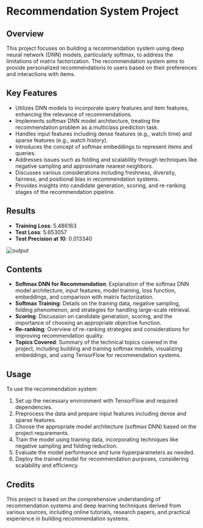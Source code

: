 # Recommendation System Project

## Overview
This project focuses on building a recommendation system using deep neural network (DNN) models, particularly softmax, to address the limitations of matrix factorization. The recommendation system aims to provide personalized recommendations to users based on their preferences and interactions with items.

## Key Features
- Utilizes DNN models to incorporate query features and item features, enhancing the relevance of recommendations.
- Implements softmax DNN model architecture, treating the recommendation problem as a multiclass prediction task.
- Handles input features including dense features (e.g., watch time) and sparse features (e.g., watch history).
- Introduces the concept of softmax embeddings to represent items and queries.
- Addresses issues such as folding and scalability through techniques like negative sampling and approximate nearest neighbors.
- Discusses various considerations including freshness, diversity, fairness, and positional bias in recommendation systems.
- Provides insights into candidate generation, scoring, and re-ranking stages of the recommendation pipeline.

## Results
- **Training Loss**: 5.486163
- **Test Loss**: 5.653057
- **Test Precision at 10**: 0.013340
  
![output](https://github.com/zehowrld/Hybrid-Recommendation-system/assets/69119826/14e3bf63-5a95-43a7-9aab-1f4a79275cc2)

## Contents
- **Softmax DNN for Recommendation**: Explanation of the softmax DNN model architecture, input features, model training, loss function, embeddings, and comparison with matrix factorization.
- **Softmax Training**: Details on the training data, negative sampling, folding phenomenon, and strategies for handling large-scale retrieval.
- **Scoring**: Discussion on candidate generation, scoring, and the importance of choosing an appropriate objective function.
- **Re-ranking**: Overview of re-ranking strategies and considerations for improving recommendation quality.
- **Topics Covered**: Summary of the technical topics covered in the project, including building and training softmax models, visualizing embeddings, and using TensorFlow for recommendation systems.

## Usage
To use the recommendation system:
1. Set up the necessary environment with TensorFlow and required dependencies.
2. Preprocess the data and prepare input features including dense and sparse features.
3. Choose the appropriate model architecture (softmax DNN) based on the project requirements.
4. Train the model using training data, incorporating techniques like negative sampling and folding reduction.
5. Evaluate the model performance and tune hyperparameters as needed.
6. Deploy the trained model for recommendation purposes, considering scalability and efficiency.

## Credits
This project is based on the comprehensive understanding of recommendation systems and deep learning techniques derived from various sources, including online tutorials, research papers, and practical experience in building recommendation systems.
